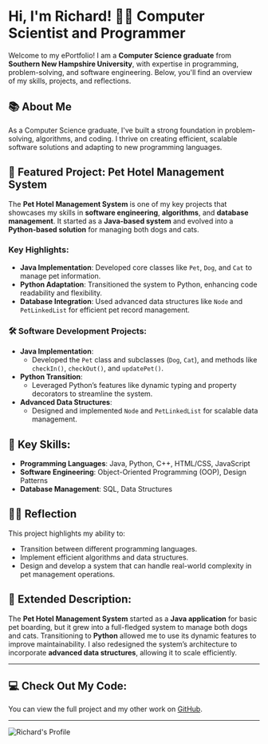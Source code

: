 # Hi, I'm Richard! 👨‍💻 Computer Scientist and Programmer

Welcome to my ePortfolio! I am a **Computer Science graduate** from **Southern New Hampshire University**, with expertise in programming, problem-solving, and software engineering. Below, you'll find an overview of my skills, projects, and reflections.

## 📚 About Me
As a Computer Science graduate, I've built a strong foundation in problem-solving, algorithms, and coding. I thrive on creating efficient, scalable software solutions and adapting to new programming languages.

## 🌟 Featured Project: **Pet Hotel Management System**
The **Pet Hotel Management System** is one of my key projects that showcases my skills in **software engineering**, **algorithms**, and **database management**. It started as a **Java-based system** and evolved into a **Python-based solution** for managing both dogs and cats.

### Key Highlights:
- **Java Implementation**: Developed core classes like `Pet`, `Dog`, and `Cat` to manage pet information.
- **Python Adaptation**: Transitioned the system to Python, enhancing code readability and flexibility.
- **Database Integration**: Used advanced data structures like `Node` and `PetLinkedList` for efficient pet record management.

### 🛠 Software Development Projects:
- **Java Implementation**:
  - Developed the `Pet` class and subclasses (`Dog`, `Cat`), and methods like `checkIn()`, `checkOut()`, and `updatePet()`.
- **Python Transition**:
  - Leveraged Python’s features like dynamic typing and property decorators to streamline the system.
- **Advanced Data Structures**:
  - Designed and implemented `Node` and `PetLinkedList` for scalable data management.

## 🎯 Key Skills:
- **Programming Languages**: Java, Python, C++, HTML/CSS, JavaScript
- **Software Engineering**: Object-Oriented Programming (OOP), Design Patterns
- **Database Management**: SQL, Data Structures

## 🧑‍💻 Reflection
This project highlights my ability to:
- Transition between different programming languages.
- Implement efficient algorithms and data structures.
- Design and develop a system that can handle real-world complexity in pet management operations.

## 📝 Extended Description:
The **Pet Hotel Management System** started as a **Java application** for basic pet boarding, but it grew into a full-fledged system to manage both dogs and cats. Transitioning to **Python** allowed me to use its dynamic features to improve maintainability. I also redesigned the system’s architecture to incorporate **advanced data structures**, allowing it to scale efficiently.

---

## 💻 Check Out My Code:

You can view the full project and my other work on [GitHub](https://github.com/NewtonianLaw).

---

![Richard's Profile](https://github.com/NewtonianLaw/NewtonianLaw.github.io/blob/main/Github_Photo.jpg?raw=true)

